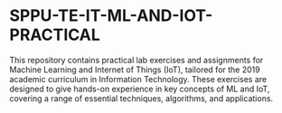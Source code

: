 # SPPU-TE-IT-ML-AND-IOT-PRACTICAL
This repository contains practical lab exercises and assignments for Machine Learning and Internet of Things (IoT), tailored for the 2019 academic curriculum in Information Technology. These exercises are designed to give hands-on experience in key concepts of ML and IoT, covering a range of essential techniques, algorithms, and applications.
